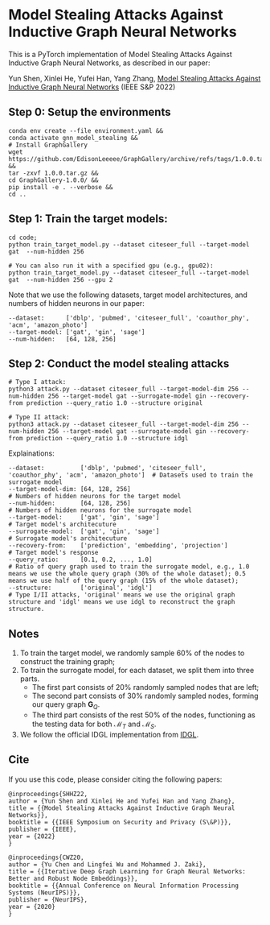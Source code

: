 # Model Stealing Attacks Against Inductive Graph Neural Networks

This is a PyTorch implementation of Model Stealing Attacks Against Inductive Graph Neural Networks, as described in our paper:

Yun Shen, Xinlei He, Yufei Han, Yang Zhang, [Model Stealing Attacks Against Inductive Graph Neural Networks](https://arxiv.org/abs/2112.08331) (IEEE S&P 2022)

## Step 0: Setup the environments

```
conda env create --file environment.yaml &&
conda activate gnn_model_stealing &&
# Install GraphGallery
wget https://github.com/EdisonLeeeee/GraphGallery/archive/refs/tags/1.0.0.tar.gz &&
tar -zxvf 1.0.0.tar.gz &&
cd GraphGallery-1.0.0/ &&
pip install -e . --verbose &&
cd ..
```

## Step 1: Train the target models:

```
cd code;
python train_target_model.py --dataset citeseer_full --target-model gat  --num-hidden 256

# You can also run it with a specified gpu (e.g., gpu02):
python train_target_model.py --dataset citeseer_full --target-model gat  --num-hidden 256 --gpu 2
```

Note that we use the following datasets, target model architectures, and numbers of hidden neurons in our paper:

```
--dataset:      ['dblp', 'pubmed', 'citeseer_full', 'coauthor_phy', 'acm', 'amazon_photo']
--target-model: ['gat', 'gin', 'sage']
--num-hidden:   [64, 128, 256]
```

## Step 2: Conduct the model stealing attacks

```
# Type I attack:
python3 attack.py --dataset citeseer_full --target-model-dim 256 --num-hidden 256 --target-model gat --surrogate-model gin --recovery-from prediction --query_ratio 1.0 --structure original

# Type II attack:
python3 attack.py --dataset citeseer_full --target-model-dim 256 --num-hidden 256 --target-model gat --surrogate-model gin --recovery-from prediction --query_ratio 1.0 --structure idgl
```

Explainations:

```
--dataset:          ['dblp', 'pubmed', 'citeseer_full', 'coauthor_phy', 'acm', 'amazon_photo']  # Datasets used to train the surrogate model
--target-model-dim: [64, 128, 256]                                                              # Numbers of hidden neurons for the target model
--num-hidden:       [64, 128, 256]                                                              # Numbers of hidden neurons for the surrogate model
--target-model:     ['gat', 'gin', 'sage']                                                      # Target model's architecuture
--surrogate-model:  ['gat', 'gin', 'sage']                                                      # Surrogate model's architecuture
--recovery-from:    ['prediction', 'embedding', 'projection']                                   # Target model's response
--query_ratio:      [0.1, 0.2, ..., 1.0]                                                        # Ratio of query graph used to train the surrogate model, e.g., 1.0 means we use the whole query graph (30% of the whole dataset); 0.5 means we use half of the query graph (15% of the whole dataset);
--structure:        ['original', 'idgl']                                                        # Type I/II attacks, 'original' means we use the original graph structure and 'idgl' means we use idgl to reconstruct the graph structure.
```

## Notes

1. To train the target model, we randomly sample 60% of the nodes to construct the training graph;
2. To train the surrogate model, for each dataset, we split them into three parts.
   - The first part consists of 20\% randomly sampled nodes that are left;
   - The second part consists of 30\% randomly sampled nodes, forming our query graph $\mathbf{G}_Q$.
   - The third part consists of the rest 50\% of the nodes, functioning as the testing data for both $\mathcal{M}_T$ and $\mathcal{M}_S$.
3. We follow the official IDGL implementation from [IDGL](https://github.com/hugochan/IDGL).

## Cite

If you use this code, please consider citing the following papers:

```
@inproceedings{SHHZ22,
author = {Yun Shen and Xinlei He and Yufei Han and Yang Zhang},
title = {{Model Stealing Attacks Against Inductive Graph Neural Networks}},
booktitle = {{IEEE Symposium on Security and Privacy (S\&P)}},
publisher = {IEEE},
year = {2022}
}

@inproceedings{CWZ20,
author = {Yu Chen and Lingfei Wu and Mohammed J. Zaki},
title = {{Iterative Deep Graph Learning for Graph Neural Networks: Better and Robust Node Embeddings}},
booktitle = {{Annual Conference on Neural Information Processing Systems (NeurIPS)}},
publisher = {NeurIPS},
year = {2020}
}
```
